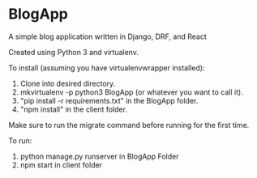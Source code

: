 # BlogApp
A simple blog application written in Django, DRF, and React

Created using Python 3 and virtualenv.

To install (assuming you have virtualenvwrapper installed):
1. Clone into desired directory.
2. mkvirtualenv -p python3 BlogApp (or whatever you want to call it).
3. "pip install -r requirements.txt" in the BlogApp folder.
4. "npm install" in the client folder.

Make sure to run the migrate command before running for the first time.

To run:
1. python manage.py runserver in BlogApp Folder
2. npm start in client folder
